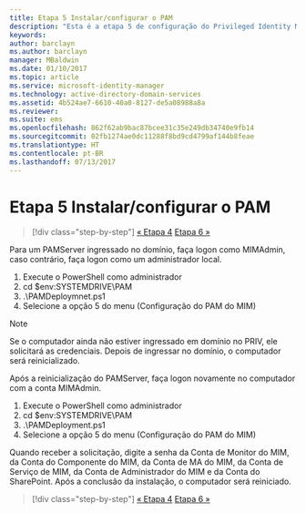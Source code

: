```yaml
---
title: Etapa 5 Instalar/configurar o PAM
description: "Esta é a etapa 5 de configuração do Privileged Identity Manager com scripts e aborda as etapas de implantação do Servidor PAM."
keywords: 
author: barclayn
ms.author: barclayn
manager: MBaldwin
ms.date: 01/10/2017
ms.topic: article
ms.service: microsoft-identity-manager
ms.technology: active-directory-domain-services
ms.assetid: 4b524ae7-6610-40a0-8127-de5a08988a8a
ms.reviewer: 
ms.suite: ems
ms.openlocfilehash: 862f62ab9bac87bcee31c35e249db34740e9fb14
ms.sourcegitcommit: 02fb1274ae0dc11288f8bd9cd4799af144b8feae
ms.translationtype: HT
ms.contentlocale: pt-BR
ms.lasthandoff: 07/13/2017
---
```

# Etapa 5 Instalar/configurar o PAM
<a id="step-5-installingconfiguring-pam" class="xliff"></a>

>[!div class="step-by-step"]
[« Etapa 4](sp1-step4-configuring-sharepoint.md)
[Etapa 6 »](sp1-step6-setup-pam-trust.md)

Para um PAMServer ingressado no domínio, faça logon como MIMAdmin, caso contrário, faça logon como um administrador local.
1. Execute o PowerShell como administrador
2. cd $env:SYSTEMDRIVE\PAM
3. .\PAMDeploymnet.ps1
4. Selecione a opção 5 do menu (Configuração do PAM do MIM)

>[!NOTE]
>Se o computador ainda não estiver ingressado em domínio no PRIV, ele solicitará as credenciais. Depois de ingressar no domínio, o computador será reinicializado.

Após a reinicialização do PAMServer, faça logon novamente no computador com a conta MIMAdmin.

1. Execute o PowerShell como administrador
2. cd $env:SYSTEMDRIVE\PAM
3. .\PAMDeployment.ps1
4. Selecione a opção 5 do menu (Configuração do PAM do MIM)

  Quando receber a solicitação, digite a senha da Conta de Monitor do MIM, da Conta do Componente do MIM, da Conta de MA do MIM, da Conta de Serviço de MIM, da Conta de Administrador do MIM e da Conta do SharePoint.
  Após a conclusão da instalação, o computador será reiniciado.

>[!div class="step-by-step"]
[« Etapa 4](sp1-step4-configuring-sharepoint.md)
[Etapa 6 »](sp1-step6-setup-pam-trust.md)
